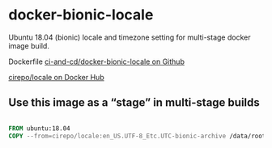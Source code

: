 # docker-bionic-locale

Ubuntu 18.04 (bionic) locale and timezone setting for multi-stage docker image build.

Dockerfile [ci-and-cd/docker-bionic-locale on Github](https://github.com/ci-and-cd/docker-bionic-locale)

[cirepo/locale on Docker Hub](https://hub.docker.com/r/cirepo/locale/)

## Use this image as a “stage” in multi-stage builds

```dockerfile

FROM ubuntu:18.04
COPY --from=cirepo/locale:en_US.UTF-8_Etc.UTC-bionic-archive /data/root /

```
